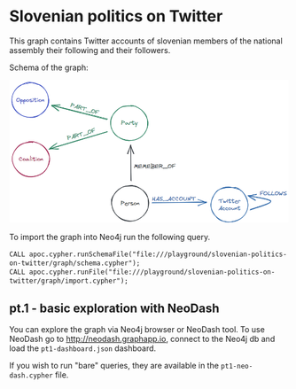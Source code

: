 # Slovenian politics on Twitter

This graph contains Twitter accounts of slovenian members of the national assembly their following and their followers.

Schema of the graph:

![img_1.png](img_1.png)

To import the graph into Neo4j run the following query.

```cypher
CALL apoc.cypher.runSchemaFile("file:///playground/slovenian-politics-on-twitter/graph/schema.cypher");
CALL apoc.cypher.runFile("file:///playground/slovenian-politics-on-twitter/graph/import.cypher");
```

## pt.1 - basic exploration with NeoDash

You can explore the graph via Neo4j browser or NeoDash tool.
To use NeoDash go to http://neodash.graphapp.io, connect to the Neo4j db and load the `pt1-dashboard.json` dashboard.

If you wish to run "bare" queries, they are available in the `pt1-neo-dash.cypher` file.

